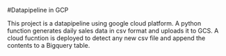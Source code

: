 #Datapipeline in GCP

This project is a datapipeline using google cloud platform. A python function generates daily sales data in csv format and uploads it to GCS. A cloud fucntion is deployed to detect any new csv file and append the contents to a Bigquery table. 

